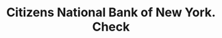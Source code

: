 ---
doi: 10.7916/D8XS76H6
date_other: '1870'
date_other_textual: 1870-1879
form: printed ephemera
genre:
- Checks (bank checks)
name:
- Citizens National Bank of New York
object_in_context_url: https://biggert.cul.columbia.edu/items/view/ave_biggert_01075
subject_hierarchical_geographic:
- New York, New York, United States
subject_name:
- Citizens National Bank of New York
title: Citizens National Bank of New York. Check
sort_title: Citizens National Bank of New York. Check
call_number: ave_biggert_01075
coordinates:
- 40.71277777777778,-74.00583333333333
pid: ave_biggert_01075
identifiers: ave_biggert_01075
thumbnail: https://derivativo-3.library.columbia.edu/iiif/2/ldpd:344934/full/!256,256/0/native.jpg
permalink: /biggert/ave_biggert_01075/
layout: iiif-image-page
---